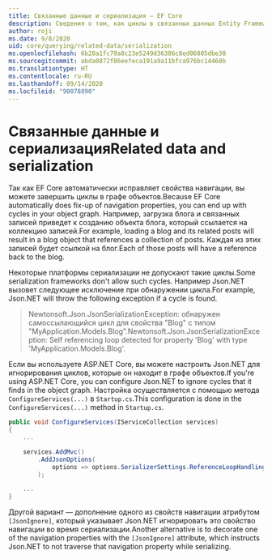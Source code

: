 ```yaml
---
title: Связанные данные и сериализация — EF Core
description: Сведения о том, как циклы в связанных данных Entity Framework Core могут влиять на платформы сериализации
author: roji
ms.date: 9/8/2020
uid: core/querying/related-data/serialization
ms.openlocfilehash: 6b28a1fc79a8c23e5249d36386c8ed06805dbe30
ms.sourcegitcommit: abda0872f86eefeca191a9a11bfca976bc14468b
ms.translationtype: HT
ms.contentlocale: ru-RU
ms.lasthandoff: 09/14/2020
ms.locfileid: "90078890"
---
```

# <a name="related-data-and-serialization"></a><span data-ttu-id="70c5a-103">Связанные данные и сериализация</span><span class="sxs-lookup"><span data-stu-id="70c5a-103">Related data and serialization</span></span>

<span data-ttu-id="70c5a-104">Так как EF Core автоматически исправляет свойства навигации, вы можете завершить циклы в графе объектов.</span><span class="sxs-lookup"><span data-stu-id="70c5a-104">Because EF Core automatically does fix-up of navigation properties, you can end up with cycles in your object graph.</span></span> <span data-ttu-id="70c5a-105">Например, загрузка блога и связанных записей приведет к созданию объекта блога, который ссылается на коллекцию записей.</span><span class="sxs-lookup"><span data-stu-id="70c5a-105">For example, loading a blog and its related posts will result in a blog object that references a collection of posts.</span></span> <span data-ttu-id="70c5a-106">Каждая из этих записей будет ссылкой на блог.</span><span class="sxs-lookup"><span data-stu-id="70c5a-106">Each of those posts will have a reference back to the blog.</span></span>

<span data-ttu-id="70c5a-107">Некоторые платформы сериализации не допускают такие циклы.</span><span class="sxs-lookup"><span data-stu-id="70c5a-107">Some serialization frameworks don't allow such cycles.</span></span> <span data-ttu-id="70c5a-108">Например Json.NET вызовет следующее исключение при обнаружении цикла.</span><span class="sxs-lookup"><span data-stu-id="70c5a-108">For example, Json.NET will throw the following exception if a cycle is found.</span></span>

> <span data-ttu-id="70c5a-109">Newtonsoft.Json.JsonSerializationException: обнаружен самоссылающийся цикл для свойства "Blog" с типом "MyApplication.Models.Blog".</span><span class="sxs-lookup"><span data-stu-id="70c5a-109">Newtonsoft.Json.JsonSerializationException: Self referencing loop detected for property 'Blog' with type 'MyApplication.Models.Blog'.</span></span>

<span data-ttu-id="70c5a-110">Если вы используете ASP.NET Core, вы можете настроить Json.NET для игнорирования циклов, которые он находит в графе объектов.</span><span class="sxs-lookup"><span data-stu-id="70c5a-110">If you're using ASP.NET Core, you can configure Json.NET to ignore cycles that it finds in the object graph.</span></span> <span data-ttu-id="70c5a-111">Настройка осуществляется с помощью метода `ConfigureServices(...)` в `Startup.cs`.</span><span class="sxs-lookup"><span data-stu-id="70c5a-111">This configuration is done in the `ConfigureServices(...)` method in `Startup.cs`.</span></span>

```csharp
public void ConfigureServices(IServiceCollection services)
{
    ...

    services.AddMvc()
        .AddJsonOptions(
            options => options.SerializerSettings.ReferenceLoopHandling = Newtonsoft.Json.ReferenceLoopHandling.Ignore
        );

    ...
}
```

<span data-ttu-id="70c5a-112">Другой вариант — дополнение одного из свойств навигации атрибутом `[JsonIgnore]`, который указывает Json.NET игнорировать это свойство навигации во время сериализации.</span><span class="sxs-lookup"><span data-stu-id="70c5a-112">Another alternative is to decorate one of the navigation properties with the `[JsonIgnore]` attribute, which instructs Json.NET to not traverse that navigation property while serializing.</span></span>
